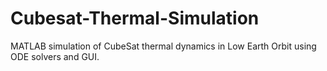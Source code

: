 # Cubesat-Thermal-Simulation
MATLAB simulation of CubeSat thermal dynamics in Low Earth Orbit using ODE solvers and GUI.
